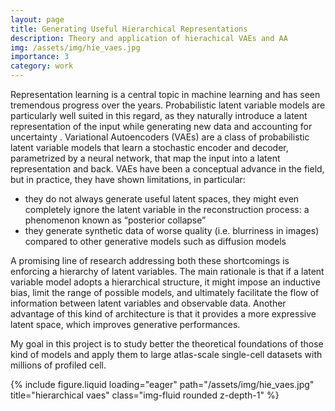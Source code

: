 ```yaml
---
layout: page
title: Generating Useful Hierarchical Representations 
description: Theory and application of hierachical VAEs and AA
img: /assets/img/hie_vaes.jpg
importance: 3
category: work
---
```


Representation learning is a central topic in machine learning and has seen tremendous progress over the years. Probabilistic latent variable models are particularly well suited in this regard, as they naturally introduce a latent representation of the input while generating new data and accounting for uncertainty . Variational Autoencoders (VAEs) are a class of probabilistic latent variable models that learn a stochastic encoder and decoder, parametrized by a neural network, that map the input into a latent representation and back. VAEs have been a conceptual advance in the field, but in practice, they have shown limitations, in particular:
* they do not always generate useful latent spaces, they might even completely ignore the latent variable in the reconstruction process: a phenomenon known as “posterior collapse”
* they generate synthetic data of worse quality (i.e. blurriness in images) compared to other generative models such as diffusion models 

A promising line of research addressing both these shortcomings is enforcing a hierarchy of latent variables. The main rationale is that if a latent variable model adopts a hierarchical structure, it might impose an inductive bias, limit the range of possible models, and ultimately facilitate the flow of information between latent variables and observable data. Another advantage of this kind of architecture is that it provides a more expressive latent space, which improves generative performances.

My goal in this project is to study better the theoretical foundations of those kind of models and apply them to large atlas-scale single-cell datasets with millions of profiled cell. 

<div class="row">
    <div class="col-sm mt-3 mt-md-0">
        {% include figure.liquid loading="eager" path="/assets/img/hie_vaes.jpg" title="hierarchical vaes" class="img-fluid rounded z-depth-1" %}
    </div>
</div>

